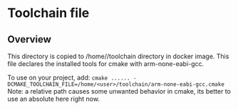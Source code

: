 # Toolchain file

## Overview
This directory is copied to /home/<user>/toolchain directory in docker image.
This file declares the installed tools for cmake with arm-none-eabi-gcc.

To use on your project, add:
``` cmake ...... -DCMAKE_TOOLCHAIN_FILE=/home/<user>/toolchain/arm-none-eabi-gcc.cmake ```
Note: a relative path causes some unwanted behavior in cmake, its better to use an absolute here right now.




